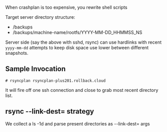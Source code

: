 When crashplan is too expensive, you rewrite shell scripts

Target server directory structure:
* /backups
* /backups/machine-name/rootfs/YYYY-MM-DD_HHMMSS_NS

Server side (say the above with sshd, rsync) can use 
hardlinks with recent <code>yyyy-mm-dd</code> attempts 
to keep disk space use lower between different snapshots.

## Sample Invocation
<code># rsyncplan rsyncplan-plus201.rollback.cloud</code>

It will fire off one ssh connection and close to grab most recent
directory list. 

## rsync --link-dest= strategy

We collect a ls -1d and parse present directories 
as --link-dest= args

